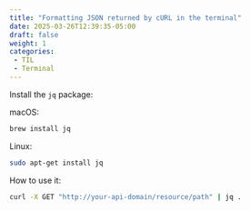 ```yaml
---
title: "Formatting JSON returned by cURL in the terminal"
date: 2025-03-26T12:39:35-05:00
draft: false
weight: 1
categories:
 - TIL
 - Terminal
---
```


Install the `jq` package:

macOS:
```bash
brew install jq
```

Linux:
```bash
sudo apt-get install jq
```

How to use it:

```bash
curl -X GET "http://your-api-domain/resource/path" | jq .
```